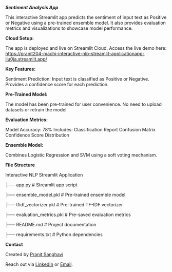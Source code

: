 ***Sentiment Analysis App***

This interactive Streamlit app predicts the sentiment of input text as Positive or Negative using a pre-trained ensemble model. It also provides evaluation metrics and visualizations to showcase model performance.

**Cloud Setup:**

The app is deployed and live on Streamlit Cloud. Access the live demo here: https://pranit204-machi-interactive-nlp-streamlit-applicationapp-liu0ja.streamlit.app/

**Key Features:**

Sentiment Prediction:
Input text is classified as Positive or Negative.
Provides a confidence score for each prediction.

**Pre-Trained Model:**

The model has been pre-trained for user convenience.
No need to upload datasets or retrain the model.

**Evaluation Metrics:**

Model Accuracy: 78%
Includes:
Classification Report
Confusion Matrix
Confidence Score Distribution

**Ensemble Model:**

Combines Logistic Regression and SVM using a soft voting mechanism.

**File Structure**

Interactive NLP Streamlit Application

├── app.py                     # Streamlit app script

├── ensemble_model.pkl         # Pre-trained ensemble model

├── tfidf_vectorizer.pkl       # Pre-trained TF-IDF vectorizer

├── evaluation_metrics.pkl     # Pre-saved evaluation metrics

├── README.md                  # Project documentation

├── requirements.txt           # Python dependencies


**Contact**

Created by [Pranit Sanghavi](https://github.com/pranit204)

Reach out via [LinkedIn](https://www.linkedin.com/in/pranit-sanghavi) or [Email](mailto:pranit.careers@gmail.com).
